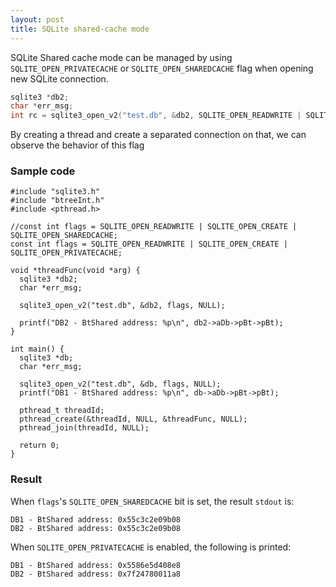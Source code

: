 ```yaml
---
layout: post
title: SQLite shared-cache mode
---
```


SQLite Shared cache mode can be managed by using `SQLITE_OPEN_PRIVATECACHE` or `SQLITE_OPEN_SHAREDCACHE` flag when opening new SQLite connection.

```c
sqlite3 *db2;
char *err_msg;
int rc = sqlite3_open_v2("test.db", &db2, SQLITE_OPEN_READWRITE | SQLITE_OPEN_CREATE | SQLITE_OPEN_PRIVATECACHE, NULL);
```

By creating a thread and create a separated connection on that, we can observe the behavior of this flag

### Sample code

```
#include "sqlite3.h"
#include "btreeInt.h"
#include <pthread.h>

//const int flags = SQLITE_OPEN_READWRITE | SQLITE_OPEN_CREATE | SQLITE_OPEN_SHAREDCACHE;
const int flags = SQLITE_OPEN_READWRITE | SQLITE_OPEN_CREATE | SQLITE_OPEN_PRIVATECACHE;

void *threadFunc(void *arg) {
  sqlite3 *db2;
  char *err_msg;

  sqlite3_open_v2("test.db", &db2, flags, NULL);

  printf("DB2 - BtShared address: %p\n", db2->aDb->pBt->pBt);
}

int main() {
  sqlite3 *db;
  char *err_msg;

  sqlite3_open_v2("test.db", &db, flags, NULL);
  printf("DB1 - BtShared address: %p\n", db->aDb->pBt->pBt);

  pthread_t threadId;
  pthread_create(&threadId, NULL, &threadFunc, NULL);
  pthread_join(threadId, NULL);

  return 0;
}
```

### Result

When `flags`'s `SQLITE_OPEN_SHAREDCACHE` bit is set, the result `stdout` is:

```shell
DB1 - BtShared address: 0x55c3c2e09b08
DB2 - BtShared address: 0x55c3c2e09b08
```

When `SQLITE_OPEN_PRIVATECACHE` is enabled, the following is printed:

```shell
DB1 - BtShared address: 0x5586e5d408e8
DB2 - BtShared address: 0x7f24780011a8
```